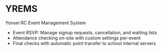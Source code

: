 # YREMS

Yonsei RC Event Management System

* Event RSVP: Manage signup requests, cancellation, and waiting lists
* Attendance checking on-site with custom settings per-event
* Final checks with automatic point transfer to school internal servers
